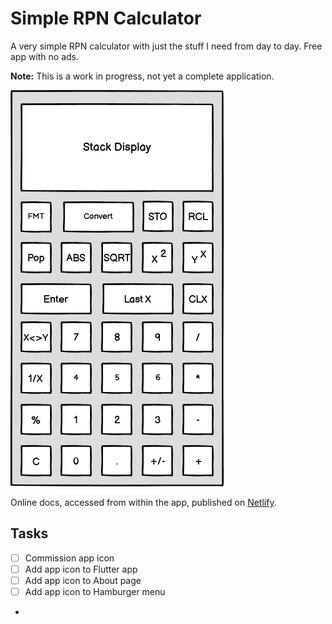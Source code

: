 # Simple RPN Calculator

A very simple RPN calculator with just the stuff I need from day to day. Free app with no ads.

**Note:** This is a work in progress, not yet a complete application. 

![Wireframe](images/wireframe.png)

Online docs, accessed from within the app, published on [Netlify](https://simplerpncalcdocs.netlify.app/).

## Tasks

- [ ] Commission app icon
- [ ] Add app icon to Flutter app
- [ ] Add app icon to About page
- [ ] Add app icon to Hamburger menu
- 